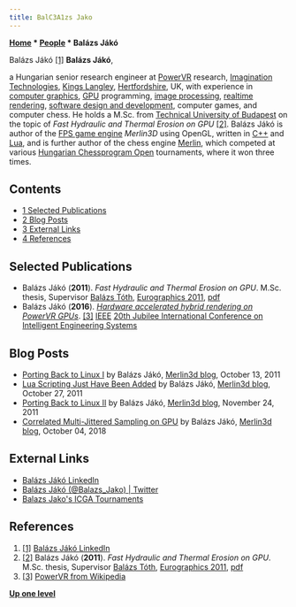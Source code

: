 ```yaml
---
title: BalC3A1zs Jako
---
```

**[Home](Home "Home") * [People](People "People") * Balázs Jákó**

[](https://uk.linkedin.com/in/bal%C3%A1zs-j%C3%A1k%C3%B3-54614333) Balázs Jákó <a id="cite-note-1" href="#cite-ref-1">[1]</a>
**Balázs Jákó**,

a Hungarian senior research engineer at [PowerVR](https://en.wikipedia.org/wiki/PowerVR) research, [Imagination Technologies](https://en.wikipedia.org/wiki/Imagination_Technologies), [Kings Langley](https://en.wikipedia.org/wiki/Kings_Langley), [Hertfordshire](https://en.wikipedia.org/wiki/Hertfordshire), UK,
with experience in [computer graphics](Graphics_Programming "Graphics Programming"), [GPU](GPU "GPU") programming, [image processing](https://en.wikipedia.org/wiki/Image_processing), [realtime rendering](https://en.wikipedia.org/wiki/Real-time_computer_graphics), [software design and development](https://en.wikipedia.org/wiki/Software_Design_and_Development), computer games, and computer chess.
He holds a M.Sc. from [Technical University of Budapest](https://en.wikipedia.org/wiki/Budapest_University_of_Technology_and_Economics) on the topic of *Fast Hydraulic and Thermal Erosion on GPU* <a id="cite-note-2" href="#cite-ref-2">[2]</a>.
Balázs Jákó is author of the [FPS game engine](https://en.wikipedia.org/wiki/First-person_shooter_engine) *Merlin3D* using OpenGL, written in [C++](Cpp "Cpp") and [Lua](<https://en.wikipedia.org/wiki/Lua_(programming_language)>),
and is further author of the chess engine [Merlin](</Merlin_(HU)> "Merlin (HU)"), which competed at various [Hungarian Chessprogram Open](Hungarian_Chessprogram_Open "Hungarian Chessprogram Open") tournaments, where it won three times.

## Contents

- [1 Selected Publications](#selected-publications)
- [2 Blog Posts](#blog-posts)
- [3 External Links](#external-links)
- [4 References](#references)

## Selected Publications

- Balázs Jákó (**2011**). *Fast Hydraulic and Thermal Erosion on GPU*. M.Sc. thesis, Supervisor [Balázs Tóth](https://hu.linkedin.com/in/bal%C3%A1zs-t%C3%B3th-1b151329), [Eurographics 2011](http://eg2011.bangor.ac.uk/), [pdf](http://old.cescg.org/CESCG-2011/papers/TUBudapest-Jako-Balazs.pdf)
- Balázs Jákó (**2016**). *[Hardware accelerated hybrid rendering on PowerVR GPUs](https://www.semanticscholar.org/paper/Hardware-accelerated-hybrid-rendering-on-PowerVR-J%C3%A1k%C3%B3/d9d7f5784263c5abdcd6c1bf93267e334468b9b2)*. <a id="cite-note-3" href="#cite-ref-3">[3]</a> [IEEE](IEEE "IEEE") [20th Jubilee International Conference on Intelligent Engineering Systems](https://ieeexplore.ieee.org/xpl/conhome/7547434/proceeding)

## Blog Posts

- [Porting Back to Linux I](https://merlin3d.wordpress.com/2011/10/13/porting-back-to-linux-i/) by Balázs Jákó, [Merlin3d blog](https://merlin3d.wordpress.com/), October 13, 2011
- [Lua Scripting Just Have Been Added](https://merlin3d.wordpress.com/2011/10/27/lua-scripting-just-have-been-added/) by Balázs Jákó, [Merlin3d blog](https://merlin3d.wordpress.com/), October 27, 2011
- [Porting Back to Linux II](https://merlin3d.wordpress.com/2011/11/24/porting-back-to-linux-ii/) by Balázs Jákó, [Merlin3d blog](https://merlin3d.wordpress.com/), November 24, 2011
- [Correlated Multi-Jittered Sampling on GPU](https://merlin3d.wordpress.com/2018/10/04/correlated-multi-jittered-sampling-on-gpu/) by Balázs Jákó, [Merlin3d blog](https://merlin3d.wordpress.com/), October 04, 2018

## External Links

- [Balázs Jákó LinkedIn](https://uk.linkedin.com/in/bal%C3%A1zs-j%C3%A1k%C3%B3-54614333)
- [Balázs Jákó (@Balazs_Jako) | Twitter](https://twitter.com/balazs_jako)
- [Balazs Jako's ICGA Tournaments](https://www.game-ai-forum.org/icga-tournaments/person.php?id=816)

## References

1. <a id="cite-ref-1" href="#cite-note-1">[1]</a> [Balázs Jákó LinkedIn](https://uk.linkedin.com/in/bal%C3%A1zs-j%C3%A1k%C3%B3-54614333)
1. <a id="cite-ref-2" href="#cite-note-2">[2]</a> Balázs Jákó (**2011**). *Fast Hydraulic and Thermal Erosion on GPU*. M.Sc. thesis, Supervisor [Balázs Tóth](https://hu.linkedin.com/in/bal%C3%A1zs-t%C3%B3th-1b151329), [Eurographics 2011](http://eg2011.bangor.ac.uk/), [pdf](http://old.cescg.org/CESCG-2011/papers/TUBudapest-Jako-Balazs.pdf)
1. <a id="cite-ref-3" href="#cite-note-3">[3]</a> [PowerVR from Wikipedia](https://en.wikipedia.org/wiki/PowerVR)

**[Up one level](People "People")**

